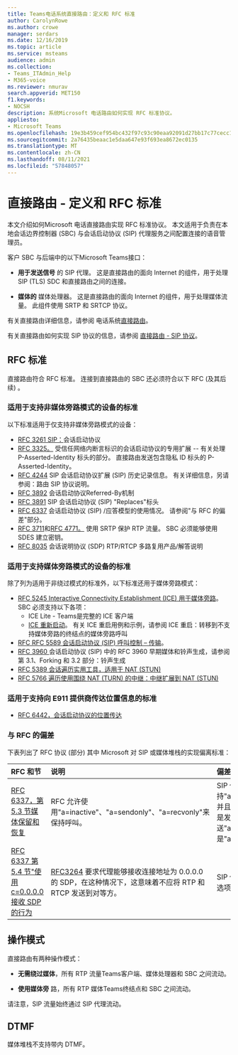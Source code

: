 ```yaml
---
title: Teams电话系统直接路由：定义和 RFC 标准
author: CarolynRowe
ms.author: crowe
manager: serdars
ms.date: 12/16/2019
ms.topic: article
ms.service: msteams
audience: admin
ms.collection:
- Teams_ITAdmin_Help
- M365-voice
ms.reviewer: nmurav
search.appverid: MET150
f1.keywords:
- NOCSH
description: 系统Microsoft 电话路由如何实现 RFC 标准协议。
appliesto:
- Microsoft Teams
ms.openlocfilehash: 19e3b459cef954bc432f97c93c90eaa92091d27bb17c77cecc17e8699e83e65b
ms.sourcegitcommit: 2a76435beaac1e5daa647e93f693ea8672ec0135
ms.translationtype: MT
ms.contentlocale: zh-CN
ms.lasthandoff: 08/11/2021
ms.locfileid: "57848057"
---
```

# <a name="direct-routing---definitions-and-rfc-standards"></a>直接路由 - 定义和 RFC 标准

本文介绍如何Microsoft 电话直接路由实现 RFC 标准协议。 本文适用于负责在本地会话边界控制器 (SBC) 与会话启动协议 (SIP) 代理服务之间配置连接的语音管理员。

客户 SBC 与后端中的以下Microsoft Teams接口： 

- **用于发送信号** 的 SIP 代理。 这是直接路由的面向 Internet 的组件，用于处理 SIP (TLS) SDC 和直接路由之间的连接。

- **媒体的** 媒体处理器。 这是直接路由的面向 Internet 的组件，用于处理媒体流量。 此组件使用 SRTP 和 SRTCP 协议。


有关直接路由详细信息，请参阅 电话系统[直接路由](direct-routing-landing-page.md)。

有关直接路由如何实现 SIP 协议的信息，请参阅 [直接路由 - SIP 协议](direct-routing-protocols-sip.md)。

## <a name="rfc-standards"></a>RFC 标准

直接路由符合 RFC 标准。  连接到直接路由的 SBC 还必须符合以下 RFC (及其后续) 。 

### <a name="standards-applicable-to-devices-that-support-non-media-bypass-mode"></a>适用于支持非媒体旁路模式的设备的标准 

以下标准适用于仅支持非媒体旁路模式的设备：

- [RFC 3261 SIP：](https://tools.ietf.org/html/rfc3261)会话启动协议
- [RFC 3325。](https://www.ietf.org/rfc/rfc3325) 受信任网络内断言标识的会话启动协议的专用扩展 -- 有关处理 P-Asserted-Identity 标头的部分。 直接路由发送包含隐私 ID 标头的 P-Asserted-Identity。 
- [RFC 4244](https://www.ietf.org/rfc/rfc4244.txt) SIP 会话启动协议扩展 (SIP) 历史记录信息。 有关详细信息，另请参阅：路由 SIP 协议说明。
- [RFC 3892](https://www.ietf.org/rfc/rfc3892.txt) 会话启动协议Referred-By机制
- [RFC 3891](https://www.ietf.org/rfc/rfc3891.txt) SIP 会话启动协议 (SIP) "Replaces"标头 
- [RFC 6337](https://tools.ietf.org/html/rfc6337) 会话启动协议 (SIP) /应答模型的使用情况。
  请参阅"与 RFC 的偏差"部分。
- [RFC 3711](https://tools.ietf.org/html/rfc3711)和[RFC 4771。](https://tools.ietf.org/html/rfc4771) 使用 SRTP 保护 RTP 流量。 SBC 必须能够使用 SDES 建立密钥。 
- [RFC 8035](https://www.ietf.org/rfc/rfc8035.txt) 会话说明协议 (SDP) RTP/RTCP 多路复用产品/解答说明

### <a name="standards-applicable-to-devices-that-support-media-bypass-mode"></a>适用于支持媒体旁路模式的设备的标准

除了列为适用于非绕过模式的标准外，以下标准还用于媒体旁路模式：

- [RFC 5245 Interactive Connectivity Establishment (ICE) 用于媒体旁路](https://tools.ietf.org/html/rfc5245)。  SBC 必须支持以下各项：
  - ICE Lite - Teams是完整的 ICE 客户端
  - [ICE 重新启动](https://tools.ietf.org/html/rfc5245#section-9.1.1.1)。 有关 ICE 重启用例和示例，请参阅 ICE 重启：转移到不支持媒体旁路的终结点的媒体旁路呼叫   
- [RFC RFC 5589 会话启动协议 (SIP) 呼叫控制 – 传输](https://tools.ietf.org/html/rfc5589)。 
- [RFC 3960 ](https://tools.ietf.org/html/rfc3960)会话启动协议 (SIP) 中的 RFC 3960 早期媒体和铃声生成，请参阅第 3.1、Forking 和 3.2 部分：铃声生成 
- [RFC 5389 会话遍历实用工具，适用于 NAT (STUN) ](https://tools.ietf.org/html/rfc5389)
- [RFC 5766 遍历使用围绕 NAT (TURN) 的中继：中继扩展到 NAT (STUN) ](https://tools.ietf.org/html/rfc5766)

### <a name="standards-applicable-to-support-conveying-location-information-to-e911-providers"></a>适用于支持向 E911 提供商传达位置信息的标准

- [RFC 6442，会话启动协议的位置传达](https://tools.ietf.org/html/rfc6442)

### <a name="deviations-from-the-rfcs"></a>与 RFC 的偏差

下表列出了 RFC 协议 (部分) 其中 Microsoft 对 SIP 或媒体堆栈的实现偏离标准：

| RFC 和节 | 说明 | 偏差 |
| :---------------------  |:---------------------- |:-----------------------|
| [RFC 6337，第 5.3 节媒体保留和恢复](https://tools.ietf.org/html/rfc6337#section-5.3) | RFC 允许使用"a=inactive"、"a=sendonly"、"a=recvonly"来保持呼叫。 |SIP 代理仅支持"a=inactive"，并且不知道 SBC 是发送"a=sendonly"还是"a=recvonly"。
| [RFC 6337 第 5.4 节"使用 c=0.0.0.0 接收 SDP 的行为](https://tools.ietf.org/html/rfc6337#section-5.4) | [RFC3264](https://tools.ietf.org/html/rfc3264) 要求代理能够接收连接地址为 0.0.0.0 的 SDP，在这种情况下，这意味着不应将 RTP 和 RTCP 发送到对等方。 | SIP 代理不支持此选项。 |

## <a name="operational-modes"></a>操作模式

直接路由有两种操作模式：

- **无需绕过媒体**，所有 RTP 流量Teams客户端、媒体处理器和 SBC 之间流动。  

- **使用媒体旁** 路，所有 RTP 媒体Teams终结点和 SBC 之间流动。 

请注意，SIP 流量始终通过 SIP 代理流动。 

## <a name="dtmf"></a>DTMF
媒体堆栈不支持带内 DTMF。
